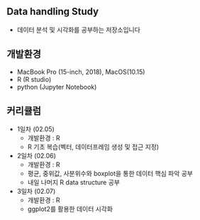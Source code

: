 ## Data handling Study 
+ 데이터 분석 및 시각화를 공부하는 저장소입니다

## 개발환경
+ MacBook Pro (15-inch, 2018), MacOS(10.15)
+ R (R studio)
+ python (Jupyter Notebook)

## 커리큘럼
+ 1일차 (02.05)
  + 개발환경 : R 
  + R 기초 복습(벡터, 데이터프레임 생성 및 접근 지정)
+ 2일차 (02.06)
  + 개발환경 : R
  + 평균, 중위값, 사분위수와 boxplot을 통한 데이터 핵심 파악 공부
  + 내일 나머지 R data structure 공부
+ 3일차 (02.07)
  + 개발환경 : R
  + ggplot2를 활용한 데이터 시각화
